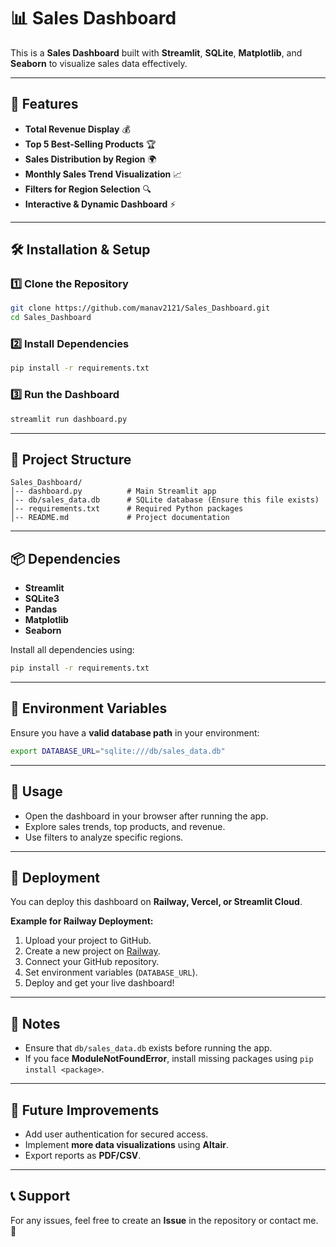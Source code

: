 # 📊 Sales Dashboard

This is a **Sales Dashboard** built with **Streamlit**, **SQLite**, **Matplotlib**, and **Seaborn** to visualize sales data effectively.

---

## 🚀 Features
- **Total Revenue Display** 💰
- **Top 5 Best-Selling Products** 🏆
- **Sales Distribution by Region** 🌍
- **Monthly Sales Trend Visualization** 📈
- **Filters for Region Selection** 🔍
- **Interactive & Dynamic Dashboard** ⚡

---

## 🛠️ Installation & Setup
### 1️⃣ Clone the Repository
```bash
git clone https://github.com/manav2121/Sales_Dashboard.git
cd Sales_Dashboard
```

### 2️⃣ Install Dependencies
```bash
pip install -r requirements.txt
```

### 3️⃣ Run the Dashboard
```bash
streamlit run dashboard.py
```

---

## 📂 Project Structure
```
Sales_Dashboard/
│-- dashboard.py          # Main Streamlit app
│-- db/sales_data.db      # SQLite database (Ensure this file exists)
│-- requirements.txt      # Required Python packages
│-- README.md             # Project documentation
```

---

## 📦 Dependencies
- **Streamlit**
- **SQLite3**
- **Pandas**
- **Matplotlib**
- **Seaborn**

Install all dependencies using:
```bash
pip install -r requirements.txt
```

---

## 🔧 Environment Variables
Ensure you have a **valid database path** in your environment:
```bash
export DATABASE_URL="sqlite:///db/sales_data.db"
```

---

## 📝 Usage
- Open the dashboard in your browser after running the app.
- Explore sales trends, top products, and revenue.
- Use filters to analyze specific regions.

---

## 🔗 Deployment
You can deploy this dashboard on **Railway, Vercel, or Streamlit Cloud**.

**Example for Railway Deployment:**
1. Upload your project to GitHub.
2. Create a new project on [Railway](https://railway.app/).
3. Connect your GitHub repository.
4. Set environment variables (`DATABASE_URL`).
5. Deploy and get your live dashboard!

---

## 📌 Notes
- Ensure that `db/sales_data.db` exists before running the app.
- If you face **ModuleNotFoundError**, install missing packages using `pip install <package>`.

---

## 🎯 Future Improvements
- Add user authentication for secured access.
- Implement **more data visualizations** using **Altair**.
- Export reports as **PDF/CSV**.

---

## 📞 Support
For any issues, feel free to create an **Issue** in the repository or contact me. 🚀

